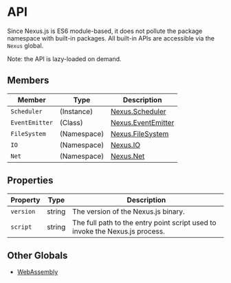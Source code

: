 # API

Since Nexus.js is ES6 module-based, it does not pollute the package namespace with built-in packages. All built-in APIs are accessible via the `Nexus` global.

Note: the API is lazy-loaded on demand.

## Members
| Member | Type | Description |
|----------| ---- | ----------- |
| `Scheduler` | (Instance) | [Nexus.Scheduler](api/scheduler.md) |
| `EventEmitter` | (Class) | [Nexus.EventEmitter](api/emitter.md) |
| `FileSystem` | (Namespace) | [Nexus.FileSystem](api/fs.md) |
| `IO` | (Namespace) | [Nexus.IO](api/io.md) |
| `Net` | (Namespace) | [Nexus.Net](api/net.md) |

## Properties
| Property | Type | Description |
|----------| ---- | ----------- |
| `version`  | string | The version of the Nexus.js binary. |
| `script` | string | The full path to the entry point script used to invoke the Nexus.js process. |


## Other Globals

* [WebAssembly](./api/wasm.md)

